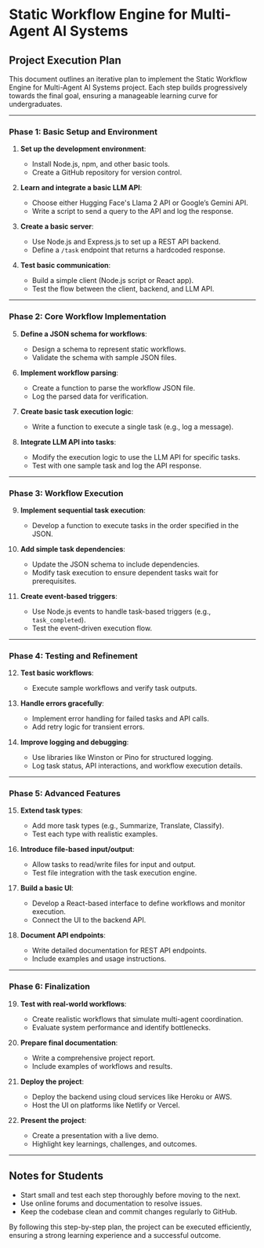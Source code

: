 # Static Workflow Engine for Multi-Agent AI Systems

## **Project Execution Plan**

This document outlines an iterative plan to implement the Static Workflow Engine for Multi-Agent AI Systems project. Each step builds progressively towards the final goal, ensuring a manageable learning curve for undergraduates.

---

### **Phase 1: Basic Setup and Environment**

1. **Set up the development environment**:
   - Install Node.js, npm, and other basic tools.
   - Create a GitHub repository for version control.

2. **Learn and integrate a basic LLM API**:
   - Choose either Hugging Face's Llama 2 API or Google’s Gemini API.
   - Write a script to send a query to the API and log the response.

3. **Create a basic server**:
   - Use Node.js and Express.js to set up a REST API backend.
   - Define a `/task` endpoint that returns a hardcoded response.

4. **Test basic communication**:
   - Build a simple client (Node.js script or React app).
   - Test the flow between the client, backend, and LLM API.

---

### **Phase 2: Core Workflow Implementation**

5. **Define a JSON schema for workflows**:
   - Design a schema to represent static workflows.
   - Validate the schema with sample JSON files.

6. **Implement workflow parsing**:
   - Create a function to parse the workflow JSON file.
   - Log the parsed data for verification.

7. **Create basic task execution logic**:
   - Write a function to execute a single task (e.g., log a message).

8. **Integrate LLM API into tasks**:
   - Modify the execution logic to use the LLM API for specific tasks.
   - Test with one sample task and log the API response.

---

### **Phase 3: Workflow Execution**

9. **Implement sequential task execution**:
   - Develop a function to execute tasks in the order specified in the JSON.

10. **Add simple task dependencies**:
    - Update the JSON schema to include dependencies.
    - Modify task execution to ensure dependent tasks wait for prerequisites.

11. **Create event-based triggers**:
    - Use Node.js events to handle task-based triggers (e.g., `task_completed`).
    - Test the event-driven execution flow.

---

### **Phase 4: Testing and Refinement**

12. **Test basic workflows**:
    - Execute sample workflows and verify task outputs.

13. **Handle errors gracefully**:
    - Implement error handling for failed tasks and API calls.
    - Add retry logic for transient errors.

14. **Improve logging and debugging**:
    - Use libraries like Winston or Pino for structured logging.
    - Log task status, API interactions, and workflow execution details.

---

### **Phase 5: Advanced Features**

15. **Extend task types**:
    - Add more task types (e.g., Summarize, Translate, Classify).
    - Test each type with realistic examples.

16. **Introduce file-based input/output**:
    - Allow tasks to read/write files for input and output.
    - Test file integration with the task execution engine.

17. **Build a basic UI**:
    - Develop a React-based interface to define workflows and monitor execution.
    - Connect the UI to the backend API.

18. **Document API endpoints**:
    - Write detailed documentation for REST API endpoints.
    - Include examples and usage instructions.

---

### **Phase 6: Finalization**

19. **Test with real-world workflows**:
    - Create realistic workflows that simulate multi-agent coordination.
    - Evaluate system performance and identify bottlenecks.

20. **Prepare final documentation**:
    - Write a comprehensive project report.
    - Include examples of workflows and results.

21. **Deploy the project**:
    - Deploy the backend using cloud services like Heroku or AWS.
    - Host the UI on platforms like Netlify or Vercel.

22. **Present the project**:
    - Create a presentation with a live demo.
    - Highlight key learnings, challenges, and outcomes.

---

## **Notes for Students**
- Start small and test each step thoroughly before moving to the next.
- Use online forums and documentation to resolve issues.
- Keep the codebase clean and commit changes regularly to GitHub.

By following this step-by-step plan, the project can be executed efficiently, ensuring a strong learning experience and a successful outcome.
